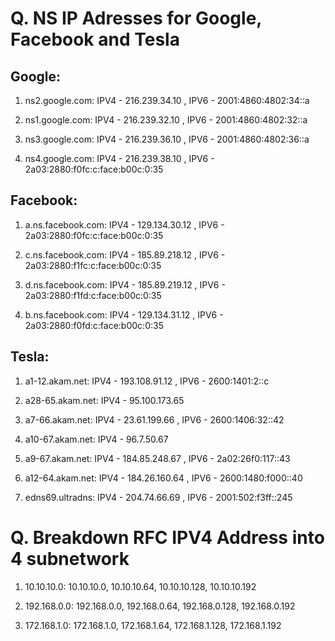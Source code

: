 # Q. NS IP Adresses for Google, Facebook and Tesla

## Google: 
1) ns2.google.com: IPV4 - 216.239.34.10 ,
                   IPV6 - 2001:4860:4802:34::a
                   
2) ns1.google.com: IPV4 - 216.239.32.10 ,
                   IPV6 - 2001:4860:4802:32::a
                   
3) ns3.google.com: IPV4 - 216.239.36.10 ,
                   IPV6 - 2001:4860:4802:36::a
                   
4) ns4.google.com: IPV4 - 216.239.38.10 ,
                   IPV6 - 2a03:2880:f0fc:c:face:b00c:0:35
        
## Facebook: 
1) a.ns.facebook.com: IPV4 - 129.134.30.12 ,
                      IPV6 - 2a03:2880:f0fc:c:face:b00c:0:35
                      
2) c.ns.facebook.com: IPV4 - 185.89.218.12 ,
                      IPV6 - 2a03:2880:f1fc:c:face:b00c:0:35
                      
3) d.ns.facebook.com: IPV4 - 185.89.219.12 ,
                      IPV6 - 2a03:2880:f1fd:c:face:b00c:0:35
                   
4) b.ns.facebook.com: IPV4 - 129.134.31.12 ,
                      IPV6 - 2a03:2880:f0fd:c:face:b00c:0:35
          
## Tesla:
1) a1-12.akam.net: IPV4 - 193.108.91.12 ,
                   IPV6 - 2600:1401:2::c
              
2) a28-65.akam.net: IPV4 - 95.100.173.65 
                  
3) a7-66.akam.net: IPV4 - 23.61.199.66 ,
                   IPV6 - 2600:1406:32::42  

4) a10-67.akam.net: IPV4 - 96.7.50.67

5) a9-67.akam.net: IPV4 - 184.85.248.67 ,
                   IPV6 - 2a02:26f0:117::43
                   
6) a12-64.akam.net: IPV4 - 184.26.160.64 ,
                    IPV6 - 2600:1480:f000::40
                    
7) edns69.ultradns: IPV4 - 204.74.66.69 ,
                    IPV6 - 2001:502:f3ff::245


# Q. Breakdown RFC IPV4 Address into 4 subnetwork
1) 10.10.10.0: 10.10.10.0, 10.10.10.64, 10.10.10.128, 10.10.10.192

2) 192.168.0.0: 192.168.0.0, 192.168.0.64, 192.168.0.128, 192.168.0.192

3) 172.168.1.0: 172.168.1.0, 172.168.1.64, 172.168.1.128, 172.168.1.192
